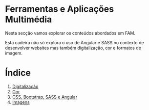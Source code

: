 # Ferramentas e Aplicações Multimédia
Nesta secção vamos explorar os conteúdos abordados em FAM.

Esta cadeira não só explora o uso de Angular e SASS no contexto de desenvolver websites mas também digitalização, cor e formatos de imagem.

# Índice

1. [Digitalização](./Digitalizacao.md)
2. [Cor](./Cor.md)
3. [CSS, Bootstrap, SASS e Angular](./CSSeAfins.md)
4. [Imagens](./Imagens.md)